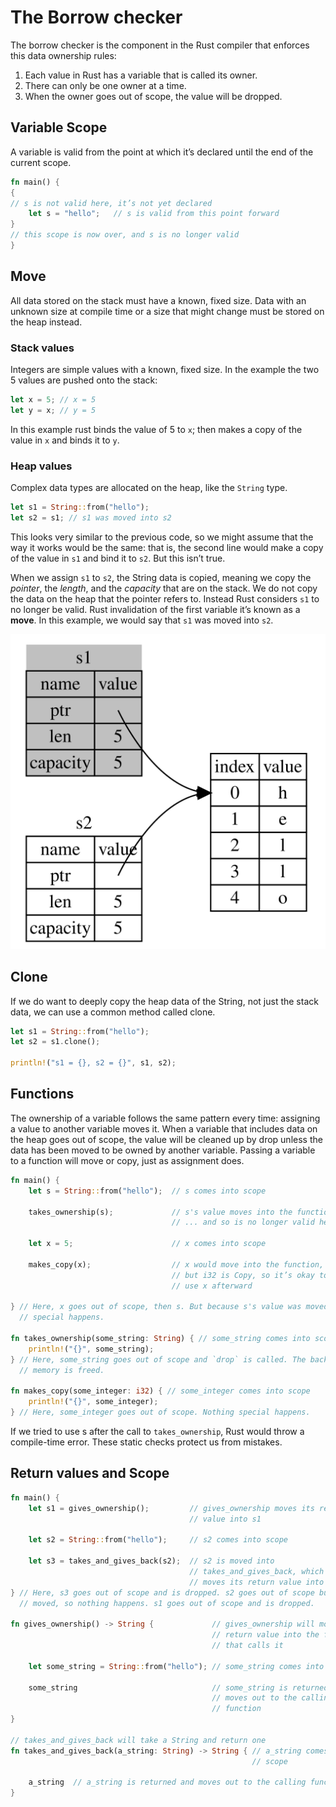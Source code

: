 # The Borrow checker

The borrow checker is the component in the Rust compiler that enforces this data ownership rules:

1. Each value in Rust has a variable that is called its owner.
1. There can only be one owner at a time.
1. When the owner goes out of scope, the value will be dropped.

## Variable Scope

A variable is valid from the point at which it’s declared until the end of the current scope.

```rust
fn main() {
{
// s is not valid here, it’s not yet declared
    let s = "hello";   // s is valid from this point forward
}
// this scope is now over, and s is no longer valid
}
```

## Move

All data stored on the stack must have a known, fixed size. Data with an unknown size at compile time or a size that might change must be stored on the heap instead.

### Stack values

Integers are simple values with a known, fixed size. In the example the two 5 values are pushed onto the stack:

```rust
let x = 5; // x = 5
let y = x; // y = 5
```

In this example rust binds the value of 5 to `x`; then makes a copy of the value in `x` and binds it to `y`.

### Heap values

Complex data types are allocated on the heap, like the `String` type.

```rust
let s1 = String::from("hello");
let s2 = s1; // s1 was moved into s2
```

This looks very similar to the previous code, so we might assume that the way it works would be the same: that is, the second line would make a copy of the value in `s1` and bind it to `s2`. But this isn’t true.

When we assign `s1` to `s2`, the String data is copied, meaning we copy the *pointer*, the *length*, and the *capacity* that are on the stack. We do not copy the data on the heap that the pointer refers to. Instead Rust considers `s1` to no longer be valid. Rust invalidation of the first variable it’s known as a **move**. In this example, we would say that `s1` was moved into `s2`.

![after](resources/ownership2.svg)

## Clone

If we do want to deeply copy the heap data of the String, not just the stack data, we can use a common method called clone.

```rust
let s1 = String::from("hello");
let s2 = s1.clone();

println!("s1 = {}, s2 = {}", s1, s2);
```

## Functions

The ownership of a variable follows the same pattern every time: assigning a value to another variable moves it. When a variable that includes data on the heap goes out of scope, the value will be cleaned up by drop unless the data has been moved to be owned by another variable. Passing a variable to a function will move or copy, just as assignment does.

```rust
fn main() {
    let s = String::from("hello");  // s comes into scope

    takes_ownership(s);             // s's value moves into the function...
                                    // ... and so is no longer valid here

    let x = 5;                      // x comes into scope

    makes_copy(x);                  // x would move into the function,
                                    // but i32 is Copy, so it’s okay to still
                                    // use x afterward

} // Here, x goes out of scope, then s. But because s's value was moved, nothing
  // special happens.

fn takes_ownership(some_string: String) { // some_string comes into scope
    println!("{}", some_string);
} // Here, some_string goes out of scope and `drop` is called. The backing
  // memory is freed.

fn makes_copy(some_integer: i32) { // some_integer comes into scope
    println!("{}", some_integer);
} // Here, some_integer goes out of scope. Nothing special happens.
```

If we tried to use s after the call to `takes_ownership`, Rust would throw a compile-time error. These static checks protect us from mistakes.

## Return values and Scope

```rust
fn main() {
    let s1 = gives_ownership();         // gives_ownership moves its return
                                        // value into s1

    let s2 = String::from("hello");     // s2 comes into scope

    let s3 = takes_and_gives_back(s2);  // s2 is moved into
                                        // takes_and_gives_back, which also
                                        // moves its return value into s3
} // Here, s3 goes out of scope and is dropped. s2 goes out of scope but was
  // moved, so nothing happens. s1 goes out of scope and is dropped.

fn gives_ownership() -> String {             // gives_ownership will move its
                                             // return value into the function
                                             // that calls it

    let some_string = String::from("hello"); // some_string comes into scope

    some_string                              // some_string is returned and
                                             // moves out to the calling
                                             // function
}

// takes_and_gives_back will take a String and return one
fn takes_and_gives_back(a_string: String) -> String { // a_string comes into
                                                      // scope

    a_string  // a_string is returned and moves out to the calling function
}
```
